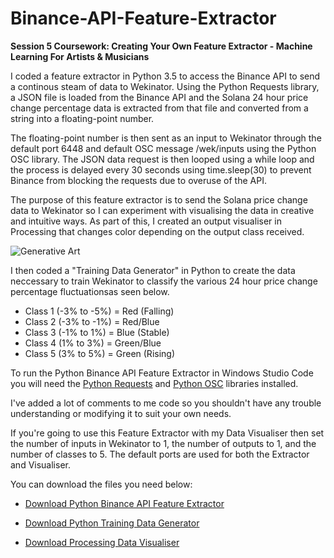# Binance-API-Feature-Extractor
**Session 5 Coursework: Creating Your Own Feature Extractor - Machine Learning For Artists &amp; Musicians**

I coded a feature extractor in Python 3.5 to access the Binance API to send a continous steam of data to Wekinator. Using the Python Requests library, a JSON file is loaded from the Binance API and the Solana 24 hour price change percentage data is extracted from that file and converted from a string into a floating-point number. 

The floating-point number is then sent as an input to Wekinator through the default port 6448 and default OSC message /wek/inputs using the Python OSC library. The JSON data request is then looped using a while loop and the process is delayed every 30 seconds using time.sleep(30) to prevent Binance from blocking the requests due to overuse of the API.

The purpose of this feature extractor is to send the Solana price change data to Wekinator so I can experiment with visualising the data in creative and intuitive ways. As part of this, I created an output visualiser in Processing that changes color depending on the output class received.

![Generative Art](https://github.com/cameronsocialhardware/Binance-API-Feature-Extractor/blob/main/Processing-Data-Art.gif)

I then coded a "Training Data Generator" in Python to create the data neccessary to train Wekinator to classify the various 24 hour price change percentage fluctuationsas seen below.

- Class 1 (-3% to -5%) = Red (Falling)
- Class 2 (-3% to -1%) = Red/Blue
- Class 3 (-1% to 1%) = Blue (Stable)
- Class 4 (1% to 3%) = Green/Blue
- Class 5 (3% to 5%) = Green (Rising)

To run the Python Binance API Feature Extractor in Windows Studio Code you will need the [Python Requests](https://docs.python-requests.org/en/latest/) and [Python OSC](https://pypi.org/project/python-osc/) libraries installed. 

I've added a lot of comments to me code so you shouldn't have any trouble understanding or modifying it to suit your own needs. 

If you're going to use this Feature Extractor with my Data Visualiser then set the number of inputs in Wekinator to 1, the number of outputs to 1, and the number of classes to 5. The default ports are used for both the Extractor and Visualiser.

You can download the files you need below:

- [Download Python Binance API Feature Extractor](https://github.com/cameronsocialhardware/Binance-API-Feature-Extractor/blob/main/Solana-Tracker.py)

- [Download Python Training Data Generator](https://github.com/cameronsocialhardware/Binance-API-Feature-Extractor/blob/main/Training-Data.py)

- [Download Processing Data Visualiser](https://github.com/cameronsocialhardware/Binance-API-Feature-Extractor/blob/main/Classifer-1-Input-Data-Visualisation.pde)



